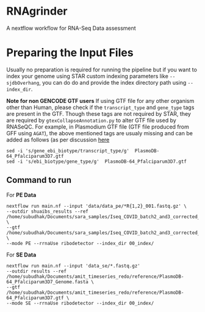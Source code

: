 # RNAgrinder
A nextflow workflow for RNA-Seq Data assessment


# Preparing the Input Files 
Usually no preparation is required for running the pipeline but if you want to index your genome using STAR custom indexing parameters like `--sjdbOverhang`, you 
can do do and provide the index directory path using `--index_dir`.

**Note for non GENCODE GTF users** 
If using GTF file for any other organism other than Human, please check if the `transcript_type` and `gene_type` tags are present in the GTF. Though these tags are not required by STAR,
they are required by `gtexCollapseAnnotation.py` to alter GTF file used by RNASeQC. For example, in Plasmodium GTF file (GTF file produced from GFF using `AGAT`), the above mentioned 
tags are usualy missing and can be added as follows (as per discussion [here](https://github.com/NBISweden/AGAT/issues/398)

```
sed -i 's/gene_ebi_biotype/transcript_type/g'  PlasmoDB-64_Pfalciparum3D7.gtf
sed -i 's/ebi_biotype/gene_type/g'  PlasmoDB-64_Pfalciparum3D7.gtf
```


## Command to run
For **PE Data**
```
nextflow run main.nf --input 'data/data_pe/*R{1,2}_001.fastq.gz' \
--outdir shuaibs_results --ref /home/subudhak/Documents/sara_samples/Iseq_COVID_batch2_and3_corrected_index/RNAgrinder/resources/GRCh38.primary_assembly.genome.fa \
--gtf /home/subudhak/Documents/sara_samples/Iseq_COVID_batch2_and3_corrected_index/RNAgrinder/resources/gencode.v43.primary_assembly.basic.annotation.gtf \
--mode PE --rrnaUse ribodetector --index_dir 00_index/
```
For **SE Data**

```
nextflow run main.nf --input 'data_se/*.fastq.gz'
--outdir results --ref /home/subudhak/Documents/amit_timeseries_redo/reference/PlasmoDB-64_Pfalciparum3D7_Genome.fasta \
--gtf /home/subudhak/Documents/amit_timeseries_redo/reference/PlasmoDB-64_Pfalciparum3D7.gtf \
--mode SE --rrnaUse ribodetector --index_dir 00_index/
```
